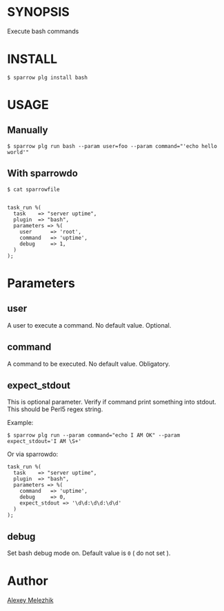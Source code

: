 # SYNOPSIS

Execute bash commands

# INSTALL

    $ sparrow plg install bash

# USAGE

## Manually

    $ sparrow plg run bash --param user=foo --param command="'echo hello world'"


## With sparrowdo

    $ cat sparrowfile


    task_run %(
      task    => "server uptime",
      plugin  => "bash",
      parameters => %(
        user      => 'root',
        command   => 'uptime',
        debug     => 1,
      )
    );


# Parameters

## user

A user to execute a command. No default value. Optional.

## command

A command to be executed. No default value. Obligatory.

## expect_stdout

This is optional parameter. Verify if command print something into stdout. This should be Perl5 regex string.

Example:

    $ sparrow plg run --param command="echo I AM OK" --param expect_stdout='I AM \S+'

Or via sparrowdo:


    task_run %(
      task    => "server uptime",
      plugin  => "bash",
      parameters => %(
        command   => 'uptime',
        debug     => 0,
        expect_stdout => '\d\d:\d\d:\d\d'
      )
    );
    

## debug

Set bash debug mode on. Default value is `0` ( do not set ).

# Author

[Alexey Melezhik](mailto:melezhik@gmail.com)

